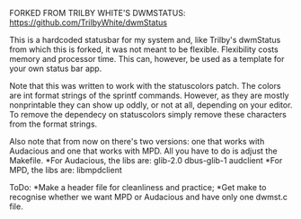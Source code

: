 FORKED FROM TRILBY WHITE'S DWMSTATUS: https://github.com/TrilbyWhite/dwmStatus

This is a hardcoded statusbar for my system and, like Trilby's dwmStatus from which this is forked, it was not meant to be flexible.  Flexibility costs memory and processor time. This can, however, be used as a template for your own status bar app.

Note that this was written to work with the statuscolors patch. The colors are int format strings of the sprintf commands. However, as they are mostly nonprintable they can show up oddly, or not at all, depending on your editor. To remove the dependecy on statuscolors simply remove these characters from the format strings.

Also note that from now on there's two versions: one that works with Audacious and one that works with MPD. All you have to do is adjust the Makefile.
*For Audacious, the libs are: glib-2.0 dbus-glib-1 audclient
*For MPD, the libs are: libmpdclient

ToDo:
*Make a header file for cleanliness and practice;
*Get make to recognise whether we want MPD or Audacious and have only one dwmst.c file.
